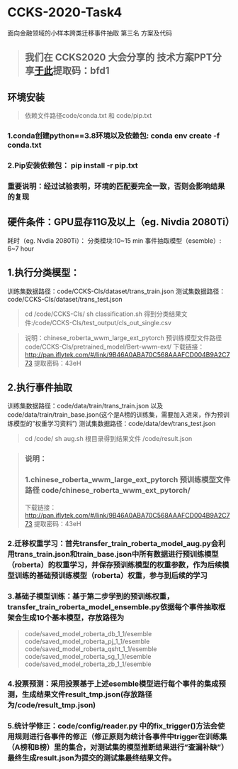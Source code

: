 # CCKS-2020-Task4
面向金融领域的小样本跨类迁移事件抽取 第三名 方案及代码
> ## 我们在 CCKS2020 大会分享的 技术方案PPT分享[于此](https://pan.baidu.com/s/1ulJXAMVZua7lcHy8K57ZMQ)提取码：bfd1 

## 环境安装
> 依赖文件路径code/conda.txt  和  code/pip.txt
### 1.conda创建python==3.8环境以及依赖包:  conda env create -f conda.txt
### 2.Pip安装依赖包： pip install -r pip.txt
### 重要说明：经过试验表明，环境的匹配要完全一致，否则会影响结果的复现

## 硬件条件：GPU显存11G及以上（eg. Nivdia 2080Ti）
耗时（eg. Nvdia 2080Ti）：
分类模块:10~15 min
事件抽取模型（esemble）: 6~7 hour
## 1.执行分类模型：
训练集数据路径：code/CCKS-Cls/dataset/trans_train.json
测试集数据路径：code/CCKS-Cls/dataset/trans_test.json
> cd /code/CCKS-Cls/
> sh classification.sh
得到分类结果文件:/code/CCKS-Cls/test_output/cls_out_single.csv

> 说明：chinese_roberta_wwm_large_ext_pytorch 预训练模型文件路径 code/CCKS-Cls/pretrained_model/Bert-wwm-ext/
下载链接：
http://pan.iflytek.com/#/link/9B46A0ABA70C568AAAFCD004B9A2C773
提取密码：43eH


## 2.执行事件抽取
训练集数据路径：code/data/train/trans_train.json
以及code/data/train/train_base.json(这个是A榜的训练集，需要加入进来，作为预训练模型的”权重学习资料”)
测试集数据路径：code/data/dev/trans_test.json
> cd /code/
> sh aug.sh
根目录得到结果文件 /code/result.json 

> ### 说明：
> ### 1.chinese_roberta_wwm_large_ext_pytorch 预训练模型文件路径 code/chinese_roberta_wwm_ext_pytorch/
> 下载链接：
http://pan.iflytek.com/#/link/9B46A0ABA70C568AAAFCD004B9A2C773
提取密码：43eH


### 2.迁移权重学习：首先transfer_train_roberta_model_aug.py会利用trans_train.json和train_base.json中所有数据进行预训练模型（roberta）的权重学习，并保存预训练模型的权重参数，作为后续模型训练的基础预训练模型（roberta）权重，参与到后续的学习

### 3.基础子模型训练：基于第二步学到的预训练权重，transfer_train_roberta_model_ensemble.py依据每个事件抽取框架会生成10个基本模型，存放路径为
> code/saved_model_roberta_db_1_1/esemble
> code/saved_model_roberta_pj_1_1/esemble
> code/saved_model_roberta_qsht_1_1/esemble
> code/saved_model_roberta_sg_1_1/esemble
> code/saved_model_roberta_zb_1_1/esemble

### 4.投票预测：采用投票基于上述esemble模型进行每个事件的集成预测，生成结果文件result_tmp.json(存放路径为/code/result_tmp.json)

### 5.统计学修正：code/config/reader.py 中的fix_trigger()方法会使用规则进行各事件的修正（修正原则为统计各事件中trigger在训练集（A榜和B榜）里的集合，对测试集的模型推断结果进行”查漏补缺”）最终生成result.json为提交的测试集最终结果文件。
